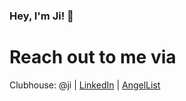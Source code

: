 ### Hey, I'm Ji! 👋

# Reach out to me via
Clubhouse: @ji | [LinkedIn](https://www.linkedin.com/in/jikyung/) | [AngelList](https://www.angel.co/u/jikyung/)

<!--
**ji-k/ji-k** is a ✨ _special_ ✨ repository because its `README.md` (this file) appears on your GitHub profile.

Here are some ideas to get you started:

- 🔭 I’m currently working on ...
- 🌱 I’m currently learning ...
- 👯 I’m looking to collaborate on ...
- 🤔 I’m looking for help with ...
- 💬 Ask me about ...
- 📫 How to reach me: ...
- 😄 Pronouns: ...
- ⚡ Fun fact: ...
-->
